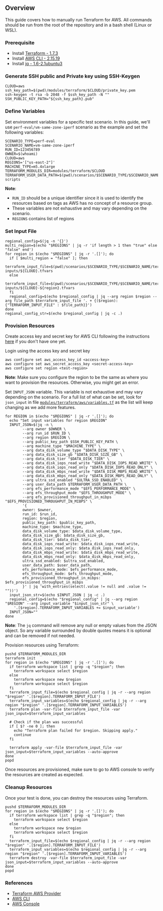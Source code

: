 ## Overview

This guide covers how to manually run Terraform for AWS. All commands should be run from the root of the repository and in a bash shell (Linux or WSL).

### Prerequisite

* Install [Terraform - 1.7.3](https://developer.hashicorp.com/terraform/tutorials/azure-get-started/install-cli)
* Install [AWS CLI - 2.15.19](https://docs.aws.amazon.com/cli/latest/userguide/install-cliv2-linux.html)
* Install [jq - 1.6-2.1ubuntu3](https://stedolan.github.io/jq/download/)

### Generate SSH public and Private key using SSH-Keygen
```
CLOUD=aws
ssh_key_path=$(pwd)/modules/terraform/$CLOUD/private_key.pem
ssh-keygen -t rsa -b 2048 -f $ssh_key_path -N ""
SSH_PUBLIC_KEY_PATH="${ssh_key_path}.pub"
```

### Define Variables

Set environment variables for a specific test scenario. In this guide, we'll use `perf-eval/vm-same-zone-iperf` scenario as the example and set the following variables:

```
SCENARIO_TYPE=perf-eval
SCENARIO_NAME=vm-same-zone-iperf
RUN_ID=123456789
OWNER=$(whoami)
CLOUD=aws
REGIONS='["us-east-2"]' 
MACHINE_TYPE=m5.4xlarge
TERRAFORM_MODULES_DIR=modules/terraform/$CLOUD
TERRAFORM_USER_DATA_PATH=$(pwd)/scenarios/$SCENARIO_TYPE/$SCENARIO_NAME/bash-scripts
```

**Note**:
* `RUN_ID` should be a unique identifier since it is used to identify the resources based on tags as AWS has no concept of a resource group.
* These variables are not exhaustive and may vary depending on the scenario.
* `REGIONS` contains list of regions

### Set Input File
```
regional_config=$(jq -n '{}')
multi_region=$(echo "$REGIONS" | jq -r 'if length > 1 then "true" else "false" end')
for region in $(echo "$REGIONS" | jq -r '.[]'); do
  if [ $multi_region = "false" ]; then
    terraform_input_file=$(pwd)/scenarios/$SCENARIO_TYPE/$SCENARIO_NAME/terraform-inputs/${CLOUD}.tfvars
  else
    terraform_input_file=$(pwd)/scenarios/$SCENARIO_TYPE/$SCENARIO_NAME/terraform-inputs/${CLOUD}-${region}.tfvars
  fi
  regional_config=$(echo $regional_config | jq --arg region $region --arg file_path $terraform_input_file '. + {($region): {"TERRAFORM_INPUT_FILE" : $file_path}}')
done
regional_config_str=$(echo $regional_config | jq -c .)
```

### Provision Resources

Create access key and secret key for AWS CLI following the instructions [here](https://docs.aws.amazon.com/IAM/latest/UserGuide/id_credentials_access-keys.html#Using_CreateAccessKey) if you don't have one yet.

Login using the access key and secret key
```
aws configure set aws_access_key_id <access-key>
aws configure set aws_secret_access_key <secret-access-key>
aws configure set region <test-region>
```

**Note**: Make sure you configure the region to be the same as where you want to provision the resources. Otherwise, you might get an error.

Set `INPUT_JSON` variable. This variable is not exhaustive and may vary depending on the scenario. For a full list of what can be set, look for `json_input` in file [`modules/terraform/aws/variables.tf`](../../../modules/terraform/aws/variables.tf) as the list will keep changing as we add more features.

```
for REGION in $(echo "$REGIONS" | jq -r '.[]'); do
  echo "Set input variables for region $REGION"
  INPUT_JSON=$(jq -n \
        --arg owner $OWNER \
        --arg run_id $RUN_ID \
        --arg region $REGION \
        --arg public_key_path $SSH_PUBLIC_KEY_PATH \
        --arg machine_type "$MACHINE_TYPE" \
        --arg data_disk_volume_type "$DATA_DISK_TYPE" \
        --arg data_disk_size_gb "$DATA_DISK_SIZE_GB" \
        --arg data_disk_tier "$DATA_DISK_TIER" \
        --arg data_disk_iops_read_write "$DATA_DISK_IOPS_READ_WRITE" \
        --arg data_disk_iops_read_only "$DATA_DISK_IOPS_READ_ONLY" \
        --arg data_disk_mbps_read_write "$DATA_DISK_MBPS_READ_WRITE" \
        --arg data_disk_mbps_read_only "$DATA_DISK_MBPS_READ_ONLY" \
        --arg ultra_ssd_enabled "$ULTRA_SSD_ENABLED" \
        --arg user_data_path $TERRAFORM_USER_DATA_PATH \
        --arg efs_performance_mode "$EFS_PERFORMANCE_MODE" \
        --arg efs_throughput_mode "$EFS_THROUGHPUT_MODE" \
        --arg efs_provisioned_throughput_in_mibps "$EFS_PROVISIONED_THROUGHPUT_IN_MIBPS" \
        '{
        owner: $owner,
        run_id: $run_id,
        region: $region,
        public_key_path: $public_key_path,
        machine_type: $machine_type,
        data_disk_volume_type: $data_disk_volume_type,
        data_disk_size_gb: $data_disk_size_gb,
        data_disk_tier: $data_disk_tier,
        data_disk_iops_read_write: $data_disk_iops_read_write,
        data_disk_iops_read_only: $data_disk_iops_read_only,
        data_disk_mbps_read_write: $data_disk_mbps_read_write,
        data_disk_mbps_read_only: $data_disk_mbps_read_only,
        ultra_ssd_enabled: $ultra_ssd_enabled,
        user_data_path: $user_data_path,
        efs_performance_mode: $efs_performance_mode,
        efs_throughput_mode: $efs_throughput_mode,
        efs_provisioned_throughput_in_mibps: $efs_provisioned_throughput_in_mibps
        }' | jq 'with_entries(select(.value != null and .value != ""))')
  input_json_str=$(echo $INPUT_JSON | jq -c .)
  regional_config=$(echo "$regional_config" | jq --arg region "$REGION" --arg input_variable "$input_json_str" \
    '.[$region].TERRAFORM_INPUT_VARIABLES += $input_variable')
  INPUT_JSON=""
done
```

**Note**: The `jq` command will remove any null or empty values from the JSON object. So any variable surrounded by double quotes means it is optional and can be removed if not needed.

Provision resources using Terraform:
```
pushd $TERRAFORM_MODULES_DIR
terraform init
for region in $(echo "$REGIONS" | jq -r '.[]'); do
  if terraform workspace list | grep -q "$region"; then
    terraform workspace select $region
  else
    terraform workspace new $region
    terraform workspace select $region
  fi
  terraform_input_file=$(echo $regional_config | jq -r --arg region "$region" '.[$region].TERRAFORM_INPUT_FILE')
  terraform_input_variables=$(echo $regional_config | jq -r --arg region "$region" '.[$region].TERRAFORM_INPUT_VARIABLES')
  terraform plan -var-file $terraform_input_file -var json_input=$terraform_input_variables
  
  # Check if the plan was successful
  if [ $? -ne 0 ]; then
    echo "Terraform plan failed for $region. Skipping apply."
    continue
  fi
  
  terraform apply -var-file $terraform_input_file -var json_input=$terraform_input_variables --auto-approve
done
popd
```

Once resources are provisioned, make sure to go to AWS console to verify the resources are created as expected.

### Cleanup Resources

Once your test is done, you can destroy the resources using Terraform.
```
pushd $TERRAFORM_MODULES_DIR
for region in $(echo "$REGIONS" | jq -r '.[]'); do
  if terraform workspace list | grep -q "$region"; then
    terraform workspace select $region
  else
    terraform workspace new $region
    terraform workspace select $region
  fi
  terraform_input_file=$(echo $regional_config | jq -r --arg region "$region" '.[$region].TERRAFORM_INPUT_FILE')
  terraform_input_variables=$(echo $regional_config | jq -r --arg region "$region" '.[$region].TERRAFORM_INPUT_VARIABLES')
  terraform destroy -var-file $terraform_input_file -var json_input=$terraform_input_variables --auto-approve
done
popd
```

### References
- [Terraform AWS Provider](https://www.terraform.io/docs/providers/aws/index.html)
- [AWS CLI](https://docs.aws.amazon.com/cli/latest/)
- [AWS Console](https://aws.amazon.com/console/)
